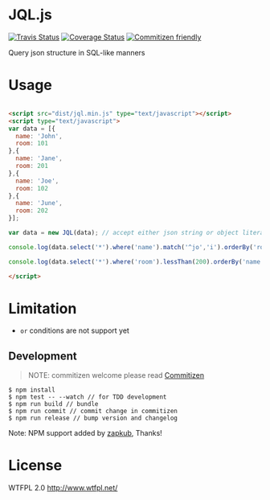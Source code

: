 # JQL.js
[![Travis Status](https://travis-ci.org/zapkub/JQLjs.svg?branch=master)](https://travis-ci.org/zapkub/JQLjs)
[![Coverage Status](https://coveralls.io/repos/github/zapkub/JQLjs/badge.svg?branch=master)](https://coveralls.io/github/zapkub/JQLjs?branch=master)
[![Commitizen friendly](https://img.shields.io/badge/commitizen-friendly-brightgreen.svg)](http://commitizen.github.io/cz-cli/)

Query json structure in SQL-like manners

# Usage 

```HTML

<script src="dist/jql.min.js" type="text/javascript"></script>
<script type="text/javascript">
var data = [{
  name: 'John',
  room: 101
},{
  name: 'Jane',
  room: 201
},{
  name: 'Joe',
  room: 102
},{
  name: 'June',
  room: 202
}];

var data = new JQL(data); // accept either json string or object literal

console.log(data.select('*').where('name').match('^jo','i').orderBy('room desc').fetch());

console.log(data.select('*').where('room').lessThan(200).orderBy('name').fetch());

</script>
```
# Limitation
- ``or`` conditions are not support yet


## Development
> NOTE: commitizen welcome please read [Commitizen](https://github.com/commitizen/cz-cli)
```
$ npm install
$ npm test -- --watch // for TDD development
$ npm run build // bundle
$ npm run commit // commit change in commitizen
$ npm run release // bump version and changelog
```
Note: NPM support added by [zapkub](https://github.com/earthchie/JQL.js/pull/1), Thanks!

# License
WTFPL 2.0 http://www.wtfpl.net/
